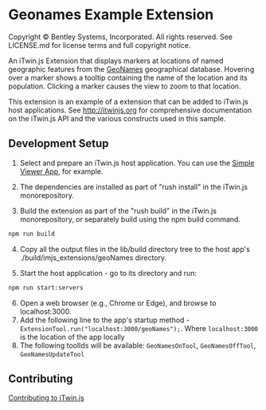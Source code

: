 # Geonames Example Extension

Copyright © Bentley Systems, Incorporated. All rights reserved. See LICENSE.md for license terms and full copyright notice.

An iTwin.js Extension that displays markers at locations of named geographic features from the [GeoNames](https://www.geonames.org/) geographical database. Hovering over a marker shows a tooltip containing the name of the location and its population.  Clicking a marker causes the view to zoom to that location.

This extension is an example of a extension that can be added to iTwin.js host applications. See <http://itwinjs.org> for comprehensive documentation on the iTwin.js API and the various constructs used in this sample.

## Development Setup

1. Select and prepare an iTwin.js host application. You can use the [Simple Viewer App](https://github.com/imodeljs/imodeljs-samples/tree/master/interactive-app/simple-viewer-app), for example.

2. The dependencies are installed as part of "rush install" in the iTwin.js monorepository.

3. Build the extension as part of the "rush build" in the iTwin.js monorepository, or separately build using the npm build command.

  ```sh
  npm run build
  ```

4. Copy all the output files in the lib/build directory tree to the host app's ./build/imjs_extensions/geoNames directory.

5. Start the host application - go to its directory and run:

  ```sh
  npm run start:servers
  ```

6. Open a web browser (e.g., Chrome or Edge), and browse to localhost:3000.
7. Add the following line to the app's startup method - `ExtensionTool.run("localhost:3000/geoNames");`.  Where `localhost:3000` is the location of the app locally
8. The following toolIds will be available: `GeoNamesOnTool`, `GeoNamesOffTool`, `GeoNamesUpdateTool`

## Contributing

[Contributing to iTwin.js](https://github.com/iTwin/itwinjs-core/blob/master/CONTRIBUTING.md)
